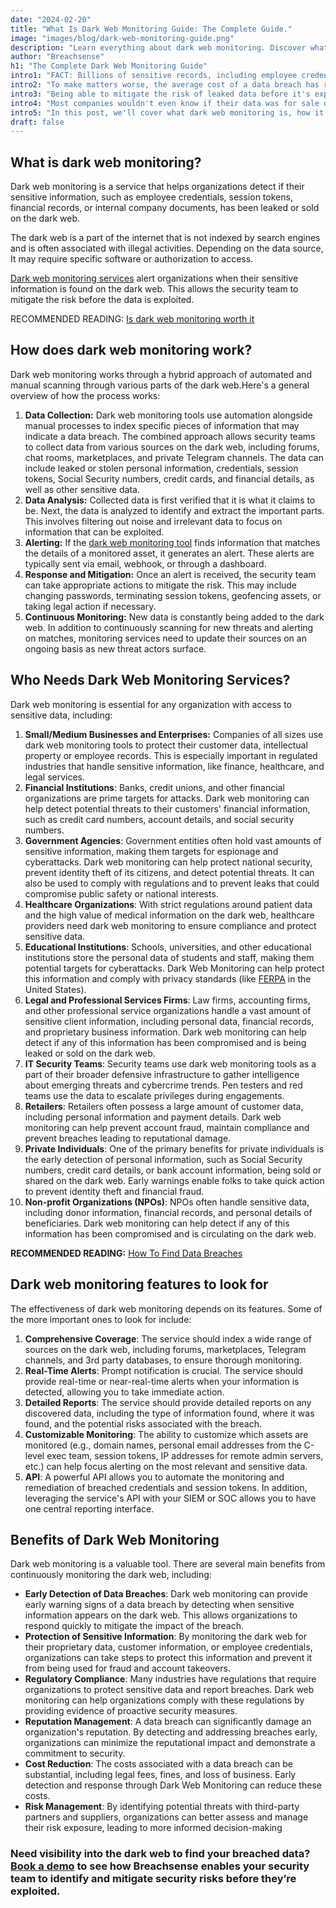 ```yaml
---
date: "2024-02-20"
title: "What Is Dark Web Monitoring Guide: The Complete Guide."
image: "images/blog/dark-web-monitoring-guide.png"
description: "Learn everything about dark web monitoring. Discover what dark web monitoring is, how it works, who needs it and what features to look for." 
author: "Breachsense"
h1: "The Complete Dark Web Monitoring Guide"
intro1: "FACT: Billions of sensitive records, including employee credentials and internal company documents, have been leaked to the dark web this year alone."
intro2: "To make matters worse, the average cost of a data breach has risen to USD 4.45 million, according to the 2023 [IBM Cost of a Data Breach Report](https://www.ibm.com/reports/data-breach)."
intro3: "Being able to mitigate the risk of leaked data before it's exploited is critical."
intro4: "Most companies wouldn't even know if their data was for sale on an underground marketplace."
intro5: "In this post, we'll cover what dark web monitoring is, how it works, who needs it, and what features to look for."
draft: false
---
```

## What is dark web monitoring?

Dark web monitoring is a service that helps organizations detect if their sensitive information, such as employee credentials, session tokens, financial records, or internal company documents, has been leaked or sold on the dark web.

The dark web is a part of the internet that is not indexed by search engines and is often associated with illegal activities. Depending on the data source, It may require specific software or authorization to access.

[Dark web monitoring services](https://www.breachsense.com/blog/dark-web-monitoring-tools/) alert organizations when their sensitive information is found on the dark web. This allows the security team to mitigate the risk before the data is exploited.

RECOMMENDED READING: [Is dark web monitoring worth it](https://www.breachsense.com/blog/dark-web-monitoring-worth-it/)

## How does dark web monitoring work?

Dark web monitoring works through a hybrid approach of automated and manual scanning through various parts of the dark web.Here's a general overview of how the process works:

1. **Data Collection:** Dark web monitoring tools use automation alongside manual processes to index specific pieces of information that may indicate a data breach. The combined approach allows security teams to collect data from various sources on the dark web, including forums, chat rooms, marketplaces, and private Telegram channels. The data can include leaked or stolen personal information, credentials, session tokens, Social Security numbers, credit cards, and financial details, as well as other sensitive data.
2. **Data Analysis:** Collected data is first verified that it is what it claims to be. Next, the data is analyzed to identify and extract the important parts. This involves filtering out noise and irrelevant data to focus on information that can be exploited.
3. **Alerting:** If the [dark web monitoring tool](https://www.breachsense.com/blog/best-dark-web-monitoring-services/) finds information that matches the details of a monitored asset, it generates an alert. These alerts are typically sent via email, webhook, or through a dashboard.
4. **Response and Mitigation:** Once an alert is received, the security team can take appropriate actions to mitigate the risk. This may include changing passwords, terminating session tokens, geofencing assets, or taking legal action if necessary.
5. **Continuous Monitoring:** New data is constantly being added to the dark web. In addition to continuously scanning for new threats and alerting on matches, monitoring services need to update their sources on an ongoing basis as new threat actors surface.

## Who Needs Dark Web Monitoring Services?

Dark web monitoring is essential for any organization with access to sensitive data, including:

1. **Small/Medium Businesses and Enterprises:** Companies of all sizes use dark web monitoring tools to protect their customer data, intellectual property or employee records. This is especially important in regulated industries that handle sensitive information, like finance, healthcare, and legal services.
2. **Financial Institutions**: Banks, credit unions, and other financial organizations are prime targets for attacks. Dark web monitoring can help detect potential threats to their customers' financial information, such as credit card numbers, account details, and social security numbers.
3. **Government Agencies**: Government entities often hold vast amounts of sensitive information, making them targets for espionage and cyberattacks. Dark web monitoring can help protect national security, prevent identity theft of its citizens, and detect potential threats. It can also be used to comply with regulations and to prevent leaks that could compromise public safety or national interests.
4. **Healthcare Organizations**: With strict regulations around patient data and the high value of medical information on the dark web, healthcare providers need dark web monitoring to ensure compliance and protect sensitive data.
5. **Educational Institutions**: Schools, universities, and other educational institutions store the personal data of students and staff, making them potential targets for cyberattacks. Dark Web Monitoring can help protect this information and comply with privacy standards (like [FERPA](https://en.wikipedia.org/wiki/Family_Educational_Rights_and_Privacy_Act) in the United States).
6. **Legal and Professional Services Firms**: Law firms, accounting firms, and other professional service organizations handle a vast amount of sensitive client information, including personal data, financial records, and proprietary business information. Dark web monitoring can help detect if any of this information has been compromised and is being leaked or sold on the dark web.
7. **IT Security Teams**: Security teams use dark web monitoring tools as a part of their broader defensive infrastructure to gather intelligence about emerging threats and cybercrime trends. Pen testers and red teams use the data to escalate privileges during engagements.
8. **Retailers**: Retailers often possess a large amount of customer data, including personal information and payment details. Dark web monitoring can help prevent account fraud, maintain compliance and prevent breaches leading to reputational damage.
9. **Private Individuals**: One of the primary benefits for private individuals is the early detection of personal information, such as Social Security numbers, credit card details, or bank account information, being sold or shared on the dark web. Early warnings enable folks to take quick action to prevent identity theft and financial fraud.
10. **Non-profit Organizations (NPOs)**: NPOs often handle sensitive data, including donor information, financial records, and personal details of beneficiaries. Dark web monitoring can help detect if any of this information has been compromised and is circulating on the dark web.

**RECOMMENDED READING:** [How To Find Data Breaches](https://www.breachsense.com/blog/how-to-find-data-breaches/)

## Dark web monitoring features to look for

The effectiveness of dark web monitoring depends on its features. Some of the more important ones to look for include:

1. **Comprehensive Coverage**: The service should index a wide range of sources on the dark web, including forums, marketplaces, Telegram channels, and 3rd party databases, to ensure thorough monitoring.
2. **Real-Time Alerts**: Prompt notification is crucial. The service should provide real-time or near-real-time alerts when your information is detected, allowing you to take immediate action.
3. **Detailed Reports**: The service should provide detailed reports on any discovered data, including the type of information found, where it was found, and the potential risks associated with the breach.
4. **Customizable Monitoring**: The ability to customize which assets are monitored (e.g., domain names, personal email addresses from the C-level exec team, session tokens, IP addresses for remote admin servers, etc.) can help focus alerting on the most relevant and sensitive data.
5. **API**: A powerful API allows you to automate the monitoring and remediation of breached credentials and session tokens. In addition, leveraging the service's API with your SIEM or SOC allows you to have one central reporting interface.

## Benefits of Dark Web Monitoring

Dark web monitoring is a valuable tool. There are several main benefits from continuously monitoring the dark web, including:

- **Early Detection of Data Breaches**: Dark web monitoring can provide early warning signs of a data breach by detecting when sensitive information appears on the dark web. This allows organizations to respond quickly to mitigate the impact of the breach.
- **Protection of Sensitive Information**: By monitoring the dark web for their proprietary data, customer information, or employee credentials, organizations can take steps to protect this information and prevent it from being used for fraud and account takeovers.
- **Regulatory Compliance**: Many industries have regulations that require organizations to protect sensitive data and report breaches. Dark web monitoring can help organizations comply with these regulations by providing evidence of proactive security measures.
- **Reputation Management**: A data breach can significantly damage an organization's reputation. By detecting and addressing breaches early, organizations can minimize the reputational impact and demonstrate a commitment to security.
- **Cost Reduction**: The costs associated with a data breach can be substantial, including legal fees, fines, and loss of business. Early detection and response through Dark Web Monitoring can reduce these costs.
- **Risk Management**: By identifying potential threats with third-party partners and suppliers, organizations can better assess and manage their risk exposure, leading to more informed decision-making

### Need visibility into the dark web to find your breached data? [Book a demo](https://www.breachsense.com/book-demo/) to see how Breachsense enables your security team to identify and mitigate security risks before they’re exploited.
